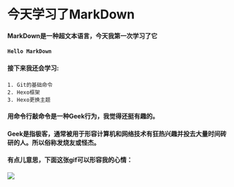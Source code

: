  # 今天学习了MarkDown
 #### MarkDown是一种超文本语言，今天我第一次学习了它
 #### `Hello MarkDown`
 #### 接下来我还会学习:
    1. Git的基础命令
    2. Hexo框架
    3. Hexo更换主题
#### 用命令行敲命令是一种**Geek**行为，我觉得还挺有趣的。
#### <!---->Geek是指极客，通常被用于形容计算机和网络技术有狂热兴趣并投去大量时间砖研的人。所以俗称发烧友或怪杰。
#### 有点儿意思，下面这张gif可以形容我的心情：
![](https://qgt-style.oss-cn-hangzhou.aliyuncs.com/newcoursep4/g1/g1-2-2/tenor.gif)
